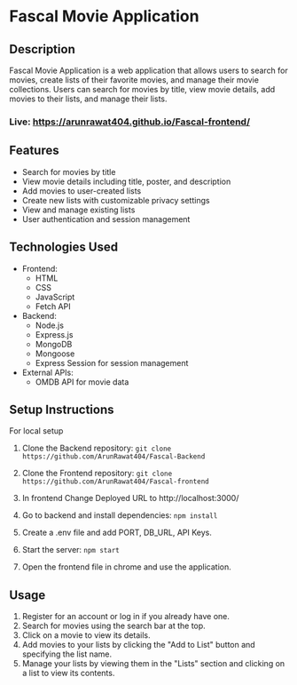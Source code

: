 # Fascal Movie Application

## Description

Fascal Movie Application is a web application that allows users to search for movies, create lists of their favorite movies, and manage their movie collections. Users can search for movies by title, view movie details, add movies to their lists, and manage their lists.

### Live: https://arunrawat404.github.io/Fascal-frontend/

## Features

- Search for movies by title
- View movie details including title, poster, and description
- Add movies to user-created lists
- Create new lists with customizable privacy settings
- View and manage existing lists
- User authentication and session management

## Technologies Used

- Frontend:
  - HTML
  - CSS
  - JavaScript
  - Fetch API
- Backend:
  - Node.js
  - Express.js
  - MongoDB
  - Mongoose
  - Express Session for session management
- External APIs:
  - OMDB API for movie data

## Setup Instructions

For local setup

1. Clone the Backend repository: `git clone https://github.com/ArunRawat404/Fascal-Backend`

2. Clone the Frontend repository: `git clone https://github.com/ArunRawat404/Fascal-frontend`

3. In frontend Change Deployed URL to http://localhost:3000/

4. Go to backend and install dependencies: `npm install`

5. Create a .env file and add PORT, DB_URL, API Keys.

6. Start the server: `npm start`

7. Open the frontend file in chrome and use the application.

## Usage

1. Register for an account or log in if you already have one.
2. Search for movies using the search bar at the top.
3. Click on a movie to view its details.
4. Add movies to your lists by clicking the "Add to List" button and specifying the list name.
5. Manage your lists by viewing them in the "Lists" section and clicking on a list to view its contents.
